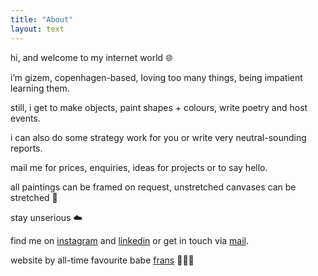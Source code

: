```yaml
---
title: "About"
layout: text
---
```

hi, and welcome to my internet world 🌐

i’m gizem, copenhagen-based, loving too many things, being impatient learning them.

still, i get to make objects, paint shapes + colours, write poetry and host events. 

i can also do some strategy work for you or write very neutral-sounding reports.

mail me for prices, enquiries, ideas for projects or to say hello.

all paintings can be framed on request, unstretched canvases can be stretched 💪

stay unserious ☁️

find me on [instagram](https://www.instagram.com/gizisvisible/) and [linkedin](https://www.linkedin.com/in/gizem-arici-36412310b/) or get in touch via [mail](mailto:gizem.arici@icloud.com).

website by all-time favourite babe [frans](https://jalict.com) 👨🏻‍💻